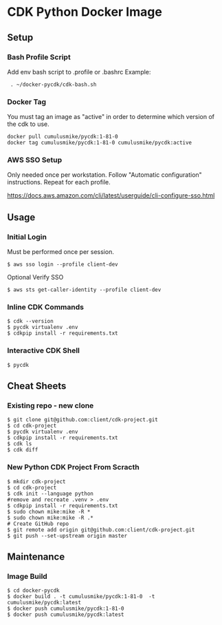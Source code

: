 # CDK Python Docker Image

## Setup

### Bash Profile Script

Add env bash script to .profile or .bashrc Example:

``` . ~/docker-pycdk/cdk-bash.sh```

### Docker Tag

You must tag an image as "active" in order to determine which version of the cdk to use.

```
docker pull cumulusmike/pycdk:1-81-0
docker tag cumulusmike/pycdk:1-81-0 cumulusmike/pycdk:active
```

### AWS SSO Setup

Only needed once per workstation. Follow "Automatic configuration" instructions.  Repeat for each profile.

https://docs.aws.amazon.com/cli/latest/userguide/cli-configure-sso.html

## Usage

### Initial Login

Must be performed once per session.

```$ aws sso login --profile client-dev```

Optional Verify SSO

```$ aws sts get-caller-identity --profile client-dev```

###  Inline CDK Commands

```
$ cdk --version
$ pycdk virtualenv .env
$ cdkpip install -r requirements.txt
```

### Interactive CDK Shell

```$ pycdk```

## Cheat Sheets

### Existing repo - new clone

```
$ git clone git@github.com:client/cdk-project.git
$ cd cdk-project
$ pycdk virtualenv .env
$ cdkpip install -r requirements.txt
$ cdk ls
$ cdk diff
```


### New Python CDK Project From Scracth

```
$ mkdir cdk-project
$ cd cdk-project
$ cdk init --language python
#remove and recreate .venv > .env
$ cdkpip install -r requirements.txt
$ sudo chown mike:mike -R *
$ sudo chown mike:mike -R .*
# Create GitHub repo
$ git remote add origin git@github.com:client/cdk-project.git
$ git push --set-upstream origin master
```



## Maintenance

### Image Build

```
$ cd docker-pycdk
$ docker build . -t cumulusmike/pycdk:1-81-0  -t cumulusmike/pycdk:latest
$ docker push cumulusmike/pycdk:1-81-0
$ docker push cumulusmike/pycdk:latest
```